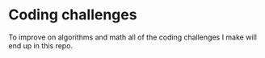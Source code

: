 # Coding challenges

To improve on algorithms and math all of the coding challenges I make will end up in this repo.